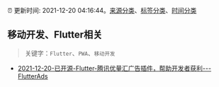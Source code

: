 :alarm_clock: 更新时间: 2021-12-20 04:16:44。[来源分类](../README.md)、[标签分类](../TAGS.md)、[时间分类](../TIMELINE.md)

## 移动开发、Flutter相关


> 关键字：`Flutter`、`PWA`、`移动开发`



- [2021-12-20-已开源-Flutter-腾讯优量汇广告插件，帮助开发者获利---FlutterAds](https://www.v2ex.com/t/823285) 